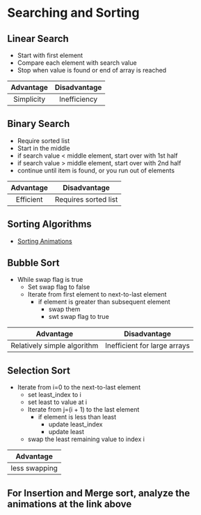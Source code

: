 
# Searching and Sorting

## Linear Search

- Start with first element
- Compare each element with search value
- Stop when value is found or end of array is reached


| Advantage | Disadvantage |
| :-----: | :-----: |
| Simplicity | Inefficiency |


## Binary Search

- Require sorted list
- Start in the middle
- if search value < middle element, start over with 1st half
- if search value > middle element, start over with 2nd half
- continue until item is found, or you run out of elements

| Advantage | Disadvantage |
| :-----: | :-----: |
| Efficient | Requires sorted list |

## Sorting Algorithms

- [Sorting Animations](http://www.sorting-algorithms.com/)


## Bubble Sort

- While swap flag is true
    - Set swap flag to false
    - Iterate from first element to next-to-last element
        - if element is greater than subsequent element
            - swap them
            - swt swap flag to true

| Advantage | Disadvantage |
| :-----: | :-----: |
| Relatively simple algorithm | Inefficient for large arrays |

## Selection Sort

- Iterate from i=0 to the next-to-last element
    - set least_index to i
    - set least to value at i
    - Iterate from j=(i + 1) to the last element
        - if element is less than least
            - update least_index
            - update least
    - swap the least remaining value to index i

| Advantage |
| :-----: |
|less swapping |

## For Insertion and Merge sort, analyze the animations at the link above